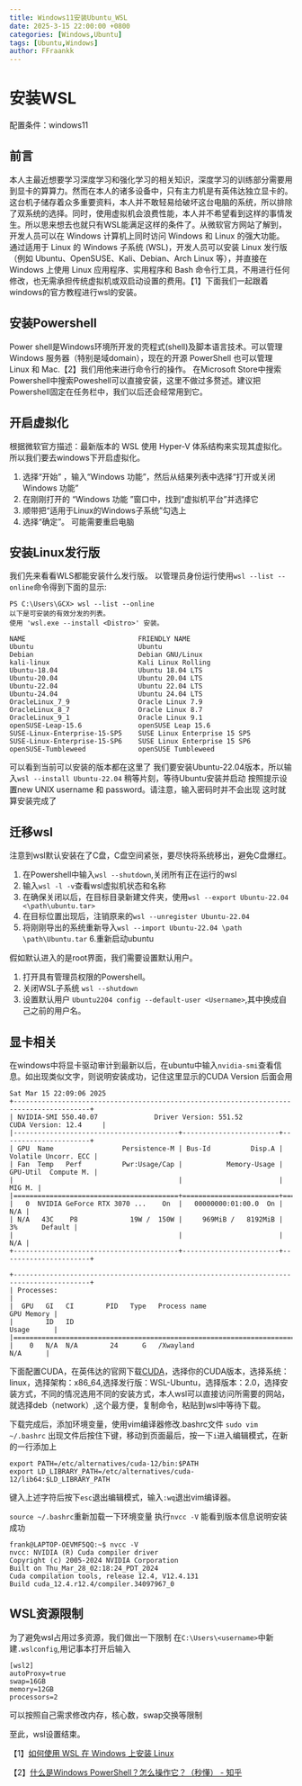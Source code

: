 ```yaml
---
title: Windows11安装Ubuntu_WSL
date: 2025-3-15 22:00:00 +0800
categories: [Windows,Ubuntu]
tags: [Ubuntu,Windows]
author: FFraankk
---
```

# 安装WSL

配置条件：windows11 

## 前言

本人主最近想要学习深度学习和强化学习的相关知识，深度学习的训练部分需要用到显卡的算算力。然而在本人的诸多设备中，只有主力机是有英伟达独立显卡的。这台机子储存着众多重要资料，本人并不敢轻易给破坏这台电脑的系统，所以排除了双系统的选择。同时，使用虚拟机会浪费性能，本人并不希望看到这样的事情发生。所以思来想去也就只有WSL能满足这样的条件了。从微软官方网站了解到，开发人员可以在 Windows 计算机上同时访问 Windows 和 Linux 的强大功能。 通过适用于 Linux 的 Windows 子系统 (WSL)，开发人员可以安装 Linux 发行版（例如 Ubuntu、OpenSUSE、Kali、Debian、Arch Linux 等），并直接在 Windows 上使用 Linux 应用程序、实用程序和 Bash 命令行工具，不用进行任何修改，也无需承担传统虚拟机或双启动设置的费用。【1】下面我们一起跟着windows的官方教程进行wsl的安装。

## 安装Powershell

Power shell是Windows环境所开发的壳程式(shell)及脚本语言技术。可以管理 Windows 服务器（特别是域domain），现在的开源 PowerShell 也可以管理 Linux 和 Mac.【2】我们用他来进行命令行的操作。
在Microsoft Store中搜索Powershell中搜索Poweshell可以直接安装，这里不做过多赘述。建议把Powershell固定在任务栏中，我们以后还会经常用到它。

## 开启虚拟化
根据微软官方描述：最新版本的 WSL 使用 Hyper-V 体系结构来实现其虚拟化。所以我们要去windows下开启虚拟化。
1. 选择“开始” ，输入“Windows 功能”，然后从结果列表中选择“打开或关闭 Windows 功能”
2. 在刚刚打开的 “Windows 功能 ”窗口中，找到“虚拟机平台”并选择它
3. 顺带把“适用于Linux的Windows子系统”勾选上
4. 选择“确定”。 可能需要重启电脑

## 安装Linux发行版

我们先来看看WLS都能安装什么发行版。
以管理员身份运行使用`wsl --list --online`命令得到下面的显示:
```
PS C:\Users\GCX> wsl --list --online
以下是可安装的有效分发的列表。
使用 'wsl.exe --install <Distro>' 安装。

NAME                            FRIENDLY NAME
Ubuntu                          Ubuntu
Debian                          Debian GNU/Linux
kali-linux                      Kali Linux Rolling
Ubuntu-18.04                    Ubuntu 18.04 LTS
Ubuntu-20.04                    Ubuntu 20.04 LTS
Ubuntu-22.04                    Ubuntu 22.04 LTS
Ubuntu-24.04                    Ubuntu 24.04 LTS
OracleLinux_7_9                 Oracle Linux 7.9
OracleLinux_8_7                 Oracle Linux 8.7
OracleLinux_9_1                 Oracle Linux 9.1
openSUSE-Leap-15.6              openSUSE Leap 15.6
SUSE-Linux-Enterprise-15-SP5    SUSE Linux Enterprise 15 SP5
SUSE-Linux-Enterprise-15-SP6    SUSE Linux Enterprise 15 SP6
openSUSE-Tumbleweed             openSUSE Tumbleweed
```
可以看到当前可以安装的版本都在这里了
我们要安装Ubuntu-22.04版本，所以输入`wsl --install Ubuntu-22.04`
稍等片刻，等待Ubuntu安装并启动
按照提示设置new UNIX username 和 password。请注意，输入密码时并不会出现
这时就算安装完成了



## 迁移wsl
注意到wsl默认安装在了C盘，C盘空间紧张，要尽快将系统移出，避免C盘爆红。
1. 在Powershell中输入`wsl --shutdown`,关闭所有正在运行的wsl
2. 输入`wsl -l -v`查看wsl虚拟机状态和名称
3. 在确保关闭以后，在目标目录新建文件夹，使用`wsl --export Ubuntu-22.04 <\path\ubuntu.tar>`
4. 在目标位置出现后，注销原来的`wsl --unregister Ubuntu-22.04`
5. 将刚刚导出的系统重新导入`wsl --import Ubuntu-22.04 \path \path\Ubuntu.tar`
6.重新启动ubuntu

假如默认进入的是root界面，我们需要设置默认用户。
1. 打开具有管理员权限的Powershell。
2. 关闭WSL子系统 `wsl --shutdown`
3. 设置默认用户 `Ubuntu2204 config --default-user <Username>`,其中<Username>换成自己之前的用户名。

## 显卡相关
在windows中将显卡驱动审计到最新以后，在ubuntu中输入`nvidia-smi`查看信息。如出现类似文字，则说明安装成功，记住这里显示的CUDA Version 后面会用
```
Sat Mar 15 22:09:06 2025
+-----------------------------------------------------------------------------------------+
| NVIDIA-SMI 550.40.07              Driver Version: 551.52         CUDA Version: 12.4     |
|-----------------------------------------+------------------------+----------------------+
| GPU  Name                 Persistence-M | Bus-Id          Disp.A | Volatile Uncorr. ECC |
| Fan  Temp   Perf          Pwr:Usage/Cap |           Memory-Usage | GPU-Util  Compute M. |
|                                         |                        |               MIG M. |
|=========================================+========================+======================|
|   0  NVIDIA GeForce RTX 3070 ...    On  |   00000000:01:00.0  On |                  N/A |
| N/A   43C    P8             19W /  150W |     969MiB /   8192MiB |      3%      Default |
|                                         |                        |                  N/A |
+-----------------------------------------+------------------------+----------------------+

+-----------------------------------------------------------------------------------------+
| Processes:                                                                              |
|  GPU   GI   CI        PID   Type   Process name                              GPU Memory |
|        ID   ID                                                               Usage      |
|=========================================================================================|
|    0   N/A  N/A        24      G   /Xwayland                                   N/A      |
```
下面配置CUDA，在英伟达的官网下载[CUDA](https://developer.nvidia.com/cuda-toolkit-archive)，选择你的CUDA版本，选择系统：linux，选择架构：x86_64,选择发行版：WSL-Ubuntu，选择版本：2.0，选择安装方式，不同的情况选用不同的安装方式，本人wsl可以直接访问所需要的网站，就选择deb（network）,这个最方便，复制命令，粘贴到wsl中等待下载。

下载完成后，添加环境变量，使用vim编译器修改.bashrc文件 `sudo vim ~/.bashrc`
出现文件后按住下键，移动到页面最后，按一下`i`进入编辑模式，在新的一行添加上
```
export PATH=/etc/alternatives/cuda-12/bin:$PATH
export LD_LIBRARY_PATH=/etc/alternatives/cuda-12/lib64:$LD_LIBRARY_PATH
```
键入上述字符后按下`esc`退出编辑模式，输入`:wq`退出vim编译器。

`source ~/.bashrc`重新加载一下环境变量
执行`nvcc -V` 能看到版本信息说明安装成功
```
frank@LAPTOP-OEVMF5QQ:~$ nvcc -V
nvcc: NVIDIA (R) Cuda compiler driver
Copyright (c) 2005-2024 NVIDIA Corporation
Built on Thu_Mar_28_02:18:24_PDT_2024
Cuda compilation tools, release 12.4, V12.4.131
Build cuda_12.4.r12.4/compiler.34097967_0
```

## WSL资源限制
为了避免wsl占用过多资源，我们做出一下限制
在`C:\Users\<username>`中新建`.wslconfig`,用记事本打开后输入
```
[wsl2]
autoProxy=true
swap=16GB
memory=12GB
processors=2
```
可以按照自己需求修改内存，核心数，swap交换等限制




至此，wsl设置结束。

【1】[如何使用 WSL 在 Windows 上安装 Linux](https://learn.microsoft.com/zh-cn/windows/wsl/install)

【2】[什么是Windows PowerShell？怎么操作它？（秒懂） - 知乎](https://zhuanlan.zhihu.com/p/366637644)